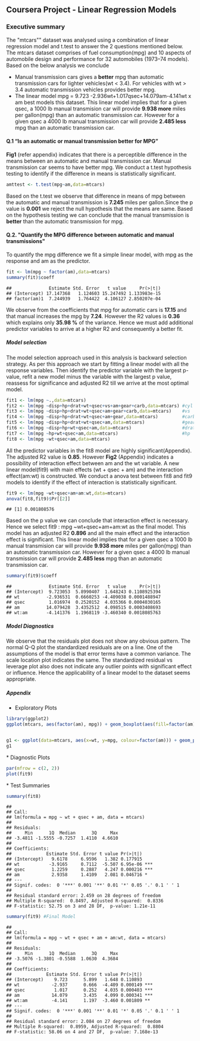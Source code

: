 ## Coursera Project - Linear Regression Models

### Executive summary

The "mtcars"" dataset was analysed using a combination of linear regression model and t.test to answer the 2 questions mentioned below. The mtcars dataset comprises of fuel consumption(mpg) and 10 aspects of automobile design and performance for 32 automobiles (1973–74 models). Based on the below analysis we conclude

* Manual transmission cars gives a **better** mpg than automatic transmission cars for lighter vehicles(wt < 3.4). For vehicles with wt > 3.4 automatic transmission vehicles provides better mpg. 
* The linear model mpg = 9.723 -2.936wt+1.017qsec+14.079am-4.141wt x am best models this dataset. This linear model implies that for a given qsec, a 1000 lb manual transmision car will provide **9.938 more** miles per gallon(mpg) than an automatic transmission car. However for a given qsec a 4000 lb manual transmission car will provide **2.485 less** mpg than an automatic transmission car. 

#### Q.1 “Is an automatic or manual transmission better for MPG”

**Fig1** (refer appendix) indicates that there is a perceptible difference in the means between an automatic and manual transmission car. Manual transmission car seems to have better mpg. We conduct a t.test hypothesis testing to identify if the difference in means is statistically significant.  

```r
amttest <- t.test(mpg~am,data=mtcars)
```
Based on the t.test we observe that difference in means of mpg between the automatic and manual transmission is **7.245** miles per gallon.Since the p value is **0.001** we reject the null hypothesis that the means are same. Based on the hypothesis testing we can conclude that the manual transmission is **better** than the automatic transmission for mpg.

#### Q.2. "Quantify the MPG difference between automatic and manual transmissions"

To quantify the mpg difference we fit a simple linear model, with mpg as the response and am as the predictor.


```r
fit <- lm(mpg ~ factor(am),data=mtcars)
summary(fit)$coeff
```

```
##              Estimate Std. Error   t value     Pr(>|t|)
## (Intercept) 17.147368   1.124603 15.247492 1.133983e-15
## factor(am)1  7.244939   1.764422  4.106127 2.850207e-04
```
We observe from the coefficients that mpg for automatic cars is **17.15** and that manual increases the mpg by **7.24**. However the R2 values is **0.36** which explains only **35.98 %** of the variance. Hence we must add additional predictor variables to arrive at a higher R2 and consequently a better fit.

##### Model selection

The model selection approach used in this analysis is backward selection strategy. As per this approach we start by fitting a linear model with all the response variables. Then identify the predictor variable with the largest p-value, refit a new model minus the variable with the largest p value, reassess for significance and adjusted R2 till we arrive at the most optimal model. 

```r
fit1 <- lm(mpg ~.,data=mtcars)
fit2 <- lm(mpg ~disp+hp+drat+wt+qsec+vs+am+gear+carb,data=mtcars) #cyl dropped
fit3 <- lm(mpg ~disp+hp+drat+wt+qsec+am+gear+carb,data=mtcars)    #vs  dropped
fit4 <- lm(mpg ~disp+hp+drat+wt+qsec+am+gear,data=mtcars)         #carb dropped
fit5 <- lm(mpg ~disp+hp+drat+wt+qsec+am,data=mtcars)              #gear dropped
fit6 <- lm(mpg ~disp+hp+wt+qsec+am,data=mtcars)                   #drat dropped
fit7 <- lm(mpg ~hp+wt+qsec+am,data=mtcars)                        #hp   dropped
fit8 <- lm(mpg ~wt+qsec+am,data=mtcars) 
```
All the predictor variables in the fit8 model are highly significant(Appendix). The adjusted R2 value is **0.85**. However **Fig2** (Appendix) indicates a possibility of interaction effect between am and the wt variable. A new linear model(fit9) with main effects (wt + qsec + am) and the interaction effect(am:wt) is constructed. We conduct a anova test between fit8 and fit9 models to identify if the effect of interaction is statistically significant.

```r
fit9 <- lm(mpg ~wt+qsec+am+am:wt,data=mtcars)
anova(fit8,fit9)$Pr[[2]]
```

```
## [1] 0.001808576
```
Based on the p value we can conclude that interaction effect is necessary. Hence we select fit9 : mpg ~wt+qsec+am+am:wt as the final model. This model has an adjusted R2 **0.896** and all the main effect and the interaction effect is significant. This linear model implies that for a given qsec a 1000 lb manual transmision car will provide **9.938 more** miles per gallon(mpg) than an automatic transmission car. However for a given qsec a 4000 lb manual transmission car will provide **2.485 less** mpg than an automatic transmission car. 

```r
summary(fit9)$coeff
```

```
##              Estimate Std. Error   t value     Pr(>|t|)
## (Intercept)  9.723053  5.8990407  1.648243 0.1108925394
## wt          -2.936531  0.6660253 -4.409038 0.0001488947
## qsec         1.016974  0.2520152  4.035366 0.0004030165
## am          14.079428  3.4352512  4.098515 0.0003408693
## wt:am       -4.141376  1.1968119 -3.460340 0.0018085763
```

##### Model Diagnostics
We observe that the residuals plot does not show any obvious pattern. The normal Q-Q plot the standardized residuals are on a line. One of the assumptions of the model is that error terms have a common variance. The scale location plot indicates the same. The standardized residual vs leverage plot also does not indicate any outlier points with significant effect or influence. Hence the applicability of a linear model to the dataset seems appropriate.

##### Appendix

* Exploratory Plots

```r
library(ggplot2)
ggplot(mtcars, aes(factor(am), mpg)) + geom_boxplot(aes(fill=factor(am))) + labs(title="Fig 1: Exploratory Data plot of mpg vs am") + theme_bw()
```

<img src="../images/fig/unnamed-chunk-6-1.png" title="" alt="" style="display: block; margin: auto;" />

```r
g1 <- ggplot(data=mtcars, aes(x=wt, y=mpg, colour=factor(am))) + geom_point() + stat_smooth(method="lm") + labs(title="Fig 2: Interaction plot of am vs wt") + theme_bw()
g1
```

<img src="../images/fig/unnamed-chunk-6-2.png" title="" alt="" style="display: block; margin: auto;" />
* Diagnostic Plots

```r
par(mfrow = c(2, 2))
plot(fit9)
```

<img src="../images/fig/unnamed-chunk-7-1.png" title="" alt="" style="display: block; margin: auto;" />
* Test Summaries

```r
summary(fit8)
```

```
## 
## Call:
## lm(formula = mpg ~ wt + qsec + am, data = mtcars)
## 
## Residuals:
##     Min      1Q  Median      3Q     Max 
## -3.4811 -1.5555 -0.7257  1.4110  4.6610 
## 
## Coefficients:
##             Estimate Std. Error t value Pr(>|t|)    
## (Intercept)   9.6178     6.9596   1.382 0.177915    
## wt           -3.9165     0.7112  -5.507 6.95e-06 ***
## qsec          1.2259     0.2887   4.247 0.000216 ***
## am            2.9358     1.4109   2.081 0.046716 *  
## ---
## Signif. codes:  0 '***' 0.001 '**' 0.01 '*' 0.05 '.' 0.1 ' ' 1
## 
## Residual standard error: 2.459 on 28 degrees of freedom
## Multiple R-squared:  0.8497,	Adjusted R-squared:  0.8336 
## F-statistic: 52.75 on 3 and 28 DF,  p-value: 1.21e-11
```

```r
summary(fit9) #Final Model
```

```
## 
## Call:
## lm(formula = mpg ~ wt + qsec + am + am:wt, data = mtcars)
## 
## Residuals:
##     Min      1Q  Median      3Q     Max 
## -3.5076 -1.3801 -0.5588  1.0630  4.3684 
## 
## Coefficients:
##             Estimate Std. Error t value Pr(>|t|)    
## (Intercept)    9.723      5.899   1.648 0.110893    
## wt            -2.937      0.666  -4.409 0.000149 ***
## qsec           1.017      0.252   4.035 0.000403 ***
## am            14.079      3.435   4.099 0.000341 ***
## wt:am         -4.141      1.197  -3.460 0.001809 ** 
## ---
## Signif. codes:  0 '***' 0.001 '**' 0.01 '*' 0.05 '.' 0.1 ' ' 1
## 
## Residual standard error: 2.084 on 27 degrees of freedom
## Multiple R-squared:  0.8959,	Adjusted R-squared:  0.8804 
## F-statistic: 58.06 on 4 and 27 DF,  p-value: 7.168e-13
```
